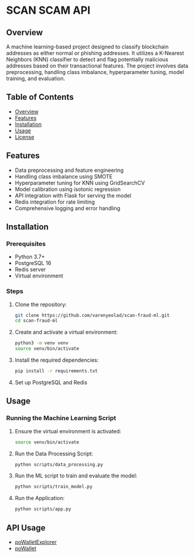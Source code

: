 ﻿# SCAN SCAM API

## Overview
A machine learning-based project designed to classify blockchain addresses as either normal or phishing addresses. It utilizes a K-Nearest Neighbors (KNN) classifier to detect and flag potentially malicious addresses based on their transactional features. The project involves data preprocessing, handling class imbalance, hyperparameter tuning, model training, and evaluation.


## Table of Contents
- [Overview](#overview)
- [Features](#features)
- [Installation](#installation)
- [Usage](#usage)
- [License](#license)

## Features
- Data preprocessing and feature engineering
- Handling class imbalance using SMOTE
- Hyperparameter tuning for KNN using GridSearchCV
- Model calibration using isotonic regression
- API integration with Flask for serving the model
- Redis integration for rate limiting
- Comprehensive logging and error handling

## Installation

### Prerequisites
- Python 3.7+
- PostgreSQL 16
- Redis server
- Virtual environment 

### Steps
1. Clone the repository:
   ```bash
   git clone https://github.com/varenyeolad/scan-fraud-ml.git
   cd scan-fraud-ml

2. Create and activate a virtual environment:
   ```bash
   python3 -m venv venv
   source venv/bin/activate
   
3. Install the required dependencies:
   ```bash
   pip install -r requirements.txt
   
4. Set up PostgreSQL and Redis

## Usage
### Running the Machine Learning Script
1. Ensure the virtual environment is activated:

    ```bash
    source venv/bin/activate
    
2. Run the Data Processing Script:

    ```bash
    python scripts/data_processing.py
    
4. Run the ML script to train and evaluate the model:
   
    ```bash
    python scripts/train_model.py
    
5. Run the Application:
   
   ```bash
   python scripts/app.py

## API Usage

- [poWalletExplorer](https://github.com/varenyeolad/poWallet-explorer/tree/master/frontend)
- [poWallet](https://github.com/varenyeolad/powallet-ex-wallet.git)   



